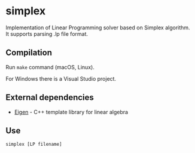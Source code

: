# simplex

Implementation of Linear Programming solver based on Simplex algorithm. It supports parsing .lp file format.

## Compilation

Run `make` command (macOS, Linux).

For Windows there is a Visual Studio project.

## External dependencies

- [Eigen](http://eigen.tuxfamily.org/) - C++ template library for linear algebra

## Use

`simplex [LP filename]`